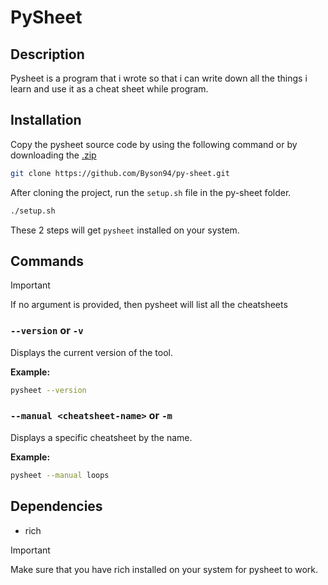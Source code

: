 # PySheet

## Description

Pysheet is a program that i wrote so that i can write down all the things i learn and use it as a cheat sheet while program.

## Installation

Copy the pysheet source code by using the following command or by downloading the [.zip](https://github.com/Byson94/py-sheet/archive/refs/heads/main.zip)

```bash
git clone https://github.com/Byson94/py-sheet.git
```

After cloning the project, run the `setup.sh` file in the py-sheet folder.

```bash
./setup.sh
```

These 2 steps will get `pysheet` installed on your system.

## Commands

> [!IMPORTANT]
> If no argument is provided, then pysheet will list all the cheatsheets

### `--version` or `-v`

Displays the current version of the tool.

**Example:**

```bash
pysheet --version
```

### `--manual <cheatsheet-name>` or `-m`

Displays a specific cheatsheet by the name.

**Example:**

```bash
pysheet --manual loops
```

## Dependencies

- rich

> [!IMPORTANT]
> Make sure that you have rich installed on your system for pysheet to work.
